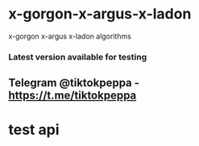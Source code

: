# x-gorgon-x-argus-x-ladon
x-gorgon x-argus x-ladon algorithms

### Latest version available for testing

## Telegram @tiktokpeppa - https://t.me/tiktokpeppa

# test api
